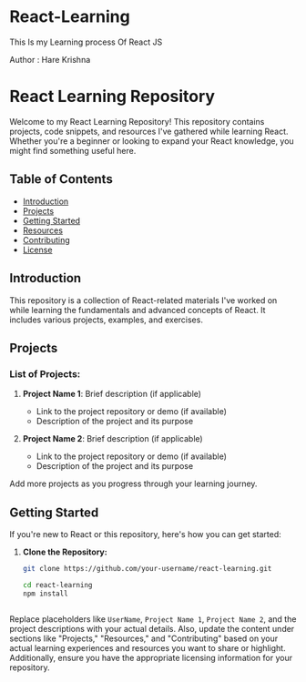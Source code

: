 # React-Learning
This Is my Learning process Of React JS

Author : Hare Krishna 

# React Learning Repository

Welcome to my React Learning Repository! This repository contains projects, code snippets, and resources I've gathered while learning React. Whether you're a beginner or looking to expand your React knowledge, you might find something useful here.

## Table of Contents

- [Introduction](#introduction)
- [Projects](#projects)
- [Getting Started](#getting-started)
- [Resources](#resources)
- [Contributing](#contributing)
- [License](#license)

## Introduction

This repository is a collection of React-related materials I've worked on while learning the fundamentals and advanced concepts of React. It includes various projects, examples, and exercises.

## Projects

### List of Projects:

1. **Project Name 1**: Brief description (if applicable)
   - Link to the project repository or demo (if available)
   - Description of the project and its purpose

2. **Project Name 2**: Brief description (if applicable)
   - Link to the project repository or demo (if available)
   - Description of the project and its purpose

Add more projects as you progress through your learning journey.

## Getting Started

If you're new to React or this repository, here's how you can get started:

1. **Clone the Repository:**
   ```bash
   git clone https://github.com/your-username/react-learning.git

   cd react-learning
   npm install


   
Replace placeholders like `UserName`, `Project Name 1`, `Project Name 2`, and the project descriptions with your actual details. Also, update the content under sections like "Projects," "Resources," and "Contributing" based on your actual learning experiences and resources you want to share or highlight. Additionally, ensure you have the appropriate licensing information for your repository.


